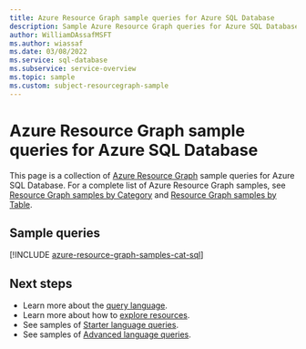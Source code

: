 ```yaml
---
title: Azure Resource Graph sample queries for Azure SQL Database
description: Sample Azure Resource Graph queries for Azure SQL Database showing use of resource types and tables to access Azure SQL Database related resources and properties.
author: WilliamDAssafMSFT
ms.author: wiassaf
ms.date: 03/08/2022
ms.service: sql-database
ms.subservice: service-overview
ms.topic: sample
ms.custom: subject-resourcegraph-sample
---
```

# Azure Resource Graph sample queries for Azure SQL Database

This page is a collection of [Azure Resource Graph](/azure/governance/resource-graph/overview)
sample queries for Azure SQL Database. For a complete list of Azure Resource Graph samples, see
[Resource Graph samples by Category](/azure/governance/resource-graph/samples/samples-by-category)
and [Resource Graph samples by Table](/azure/governance/resource-graph/samples/samples-by-table).

## Sample queries

[!INCLUDE [azure-resource-graph-samples-cat-sql](../includes/resource-graph/samples/bycat/azure-sql.md)]

## Next steps

- Learn more about the [query language](/azure/governance/resource-graph/concepts/query-language).
- Learn more about how to [explore resources](/azure/governance/resource-graph/concepts/explore-resources).
- See samples of [Starter language queries](/azure/governance/resource-graph/samples/starter).
- See samples of [Advanced language queries](/azure/governance/resource-graph/samples/advanced).
